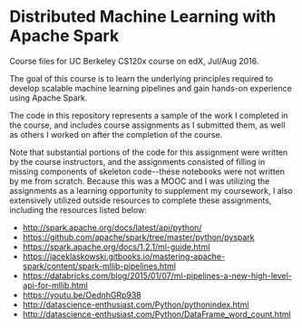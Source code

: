 # Distributed Machine Learning with Apache Spark

Course files for UC Berkeley CS120x course on edX, Jul/Aug 2016.

The goal of this course is to learn the underlying principles required to develop scalable machine learning pipelines and gain hands-on experience using Apache Spark.

The code in this repository represents a sample of the work I completed in the course, and includes course assignments as I submitted them, as well as others I worked on after the completion of the course. 

Note that substantial portions of the code for this assignment were written by the course instructors, and the assignments consisted of filling in missing components of skeleton code--these notebooks were not written by me from scratch. Because this was a MOOC and I was utilizing the assignments as a learning opportunity to supplement my coursework, I also extensively utilized outside resources to complete these assignments, including the resources listed below:

* http://spark.apache.org/docs/latest/api/python/
* https://github.com/apache/spark/tree/master/python/pyspark
* https://spark.apache.org/docs/1.2.1/ml-guide.html
* https://jaceklaskowski.gitbooks.io/mastering-apache-spark/content/spark-mllib-pipelines.html
* https://databricks.com/blog/2015/01/07/ml-pipelines-a-new-high-level-api-for-mllib.html
* https://youtu.be/OednhGRp938
* http://datascience-enthusiast.com/Python/pythonindex.html
* http://datascience-enthusiast.com/Python/DataFrame_word_count.html
